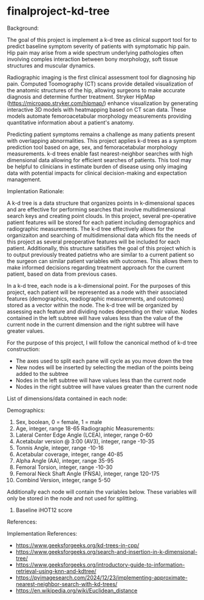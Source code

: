 # finalproject-kd-tree

Background:

The goal of this project is implement a k-d tree as clinical support tool for to predict baseline symptom severity of patients with symptomatic hip pain. Hip pain may arise from a wide spectrum underlying pathologies often involving comples interaction between bony morphology, soft tissue structures and muscular dynamics. 

Radiographic imaging is the first clinical assessment tool for diagnosing hip pain. Computed Toomography (CT) scans provide detailed visualization of the anatomic structures of the hip, allowing surgeons to make accurate diagnosis and determine further treatment. Stryker HipMap (https://microapp.stryker.com/hipmap/) enhance visualization by generating interactive 3D models with heatmapping based on CT scan data. These models automate femoroacetabular morphology measurements providing quantitative information about a patient's anatomy. 

Predicting patient symptoms remains a challenge as many patients present with overlapping abnormalities. This project applies k-d trees as a symptom prediction tool based on age, sex, and femoracetabular morphology measurements. k-d trees enable fast nearest-neighbor searches with high dimensional data allowing for efficient searches of patients. This tool may be helpful to clinicians in estimate burden of disease using only imaging data with potential impacts for clinical decision-making and expectation management.

Implentation Rationale: 

A k-d tree is a data structure that organizes points in k-dimensional spaces and are effective for performing searches that involve multidimensional search keys and creating point clouds. In this project, several pre-operative patient features will be stored for each patient including demographics and radiographic measurements. The k-d tree effectively allows for the organizaiton and searching of multidimensional data which fits the needs of this project as several preoperative features will be included for each patient. Additionally, this structure satisifies the goal of this project which is to output previously treated patietns who are similar to a current patient so the surgeon can similar patient variables with outcomes. This allows them to make informed decisions regarding treatment approach for the current patient, based on data from previous cases. 

In a k-d tree, each node is a k-dimensional point. For the purposes of this project, each patient will be represented as a node with their associated features (demographics, readiographic measurements, and outcomes) stored as a vector within the node. The k-d tree will be organized by assessing each feature and dividing nodes depending on their value. Nodes contained in the left subtree will have values less than the value of the current node in the current dimension and the right subtree will have greater values. 

For the purpose of this project, I will follow the canonical method of k-d tree construction:

- The axes used to split each pane will cycle as you move down the tree 
- New nodes will be inserted by selecting the median of the points being added to the subtree 
- Nodes in the left subtree will have values less than the current node 
- Nodes in the right subtree will have values greater than the current node

List of dimensions/data contained in each node:

Demographics:
1. Sex, boolean, 0 = female, 1 = male
2. Age, integer, range 18-65
Radiographic Measurements:
3. Lateral Center Edge Angle (LCEA), integer, range 0-60
4. Acetabular version @ 3:00 (AV3), integer, range -10-35
5. Tonnis Angle, integer, range -10-16
6. Acetabular coverage, integer, range 40-85
7. Alpha Angle (AA), integer, range 35-95
8. Femoral Torsion, integer, range -10-30
9. Femoral Neck Shaft Angle (FNSA), integer, range 120-175
10. Combind Version, integer, range 5-50

Additionally each node will contain the variables below. These variables will only be stored in the node and not used for splitting. 
1. Baseline iHOT12 score 



References: 

Implementation References:
- https://www.geeksforgeeks.org/kd-trees-in-cpp/
- https://www.geeksforgeeks.org/search-and-insertion-in-k-dimensional-tree/
- https://www.geeksforgeeks.org/introductory-guide-to-information-retrieval-using-knn-and-kdtree/
- https://pyimagesearch.com/2024/12/23/implementing-approximate-nearest-neighbor-search-with-kd-trees/
- https://en.wikipedia.org/wiki/Euclidean_distance

